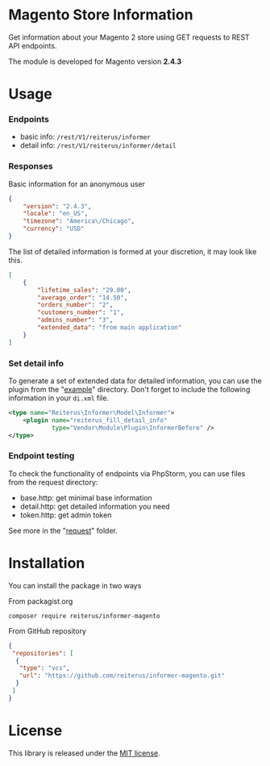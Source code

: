# Magento Store Information
Get information about your Magento 2 store using GET requests to REST API endpoints.

The module is developed for Magento version **2.4.3**

# Usage

### Endpoints

- basic info: `/rest/V1/reiterus/informer`
- detail info: `/rest/V1/reiterus/informer/detail`

### Responses

Basic information for an anonymous user
```json
{
    "version": "2.4.3",
    "locale": "en_US",
    "timezone": "America\/Chicago",
    "currency": "USD"
}
```

The list of detailed information is formed at your discretion, it may look like this.
```json
[
    {
        "lifetime_sales": "29.00",
        "average_order": "14.50",
        "orders_number": "2",
        "customers_number": "1",
        "admins_number": "3",
        "extended_data": "from main application"
    }
]
```

### Set detail info
To generate a set of extended data for detailed information, 
you can use the plugin from the "[example](example/Plugin/InformerBefore.php)" directory. 
Don't forget to include the following information in your `di.xml` file.

```xml
<type name="Reiterus\Informer\Model\Informer">
    <plugin name="reiterus_fill_detail_info"
            type="Vendor\Module\Plugin\InformerBefore" />
</type>
```

### Endpoint testing

To check the functionality of endpoints via PhpStorm, you can use files from the request directory:

- base.http: get minimal base information
- detail.http: get detailed information you need
- token.http: get admin token

See more in the "[request](request)" folder.

# Installation
You can install the package in two ways

From packagist.org
```shell
composer require reiterus/informer-magento
```

From GitHub repository
```json
{
 "repositories": [
  {
   "type": "vcs",
   "url": "https://github.com/reiterus/informer-magento.git"
  }
 ]
}
```

# License

This library is released under the [MIT license](LICENSE).
